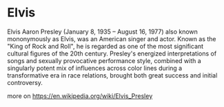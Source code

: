 # Elvis

Elvis Aaron Presley (January 8, 1935 – August 16, 1977)
also known mononymously as Elvis,
was an American singer and actor.
Known as the "King of Rock and Roll",
he is regarded as one of the most significant cultural figures of the 20th century.
Presley's energized interpretations of songs and sexually provocative performance style,
combined with a singularly potent mix of influences across color lines during a transformative era in race relations,
brought both great success and initial controversy.

more on https://en.wikipedia.org/wiki/Elvis_Presley
